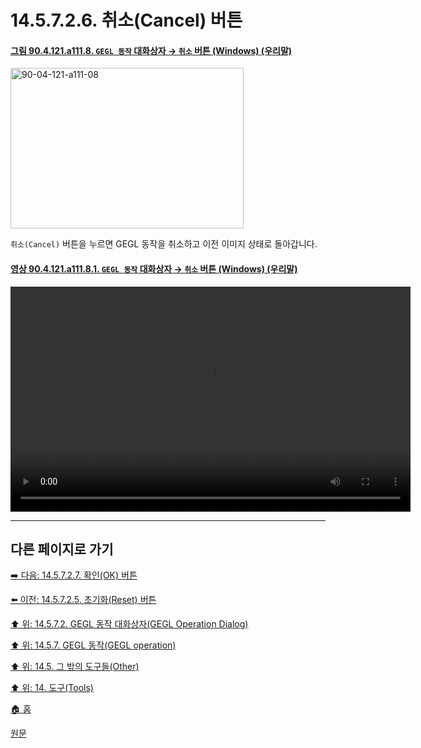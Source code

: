 # 14.5.7.2.6. 취소(Cancel) 버튼

<a id="90-04-121-a111-08"></a>

#### [그림 90.4.121.a111.8. `GEGL 동작` 대화상자 → `취소` 버튼 (Windows) (우리말)](./90-04-121-gegl_operation.md#90-04-121-a111-08)
<img width="373" height="257" alt="90-04-121-a111-08" src="https://github.com/wonder13662/gimp/assets/15767104/0eb8615f-b8a0-486a-805c-5ffd54b9bab7" />

`취소(Cancel)` 버튼을 누르면 GEGL 동작을 취소하고 이전 이미지 상태로 돌아갑니다.

<a id="90-04-121-a111-08-01"></a>

#### [영상 90.4.121.a111.8.1. `GEGL 동작` 대화상자 → `취소` 버튼 (Windows) (우리말)](./90-04-121-gegl_operation.md#90-04-121-a111-08-01)
<video controls="controls" width="640" height="360" src="https://github.com/wonder13662/gimp/assets/15767104/1dfcc0d4-b207-42d6-a184-d633e14773cb"></video>

***

## 다른 페이지로 가기

[➡️ 다음: 14.5.7.2.7. 확인(OK) 버튼](./14-05-07-02-07-ok_button.md)

[⬅️ 이전: 14.5.7.2.5. 초기화(Reset) 버튼](./14-05-07-02-05-reset_button.md)

[⬆️ 위: 14.5.7.2. GEGL 동작 대화상자(GEGL Operation Dialog)](./14-05-07-02-00-gegl_operation_dialog.md)

[⬆️ 위: 14.5.7. GEGL 동작(GEGL operation)](./14-05-07-00-gegl_operation.md)

[⬆️ 위: 14.5. 그 밖의 도구들(Other)](./14-05-00-other.md)

[⬆️ 위: 14. 도구(Tools)](./14-00-tools.md)

[🏠 홈](./00-home.md)

[원문](https://docs.gimp.org/2.10/ko/gimp-tool-gegl.html#idm17260)
